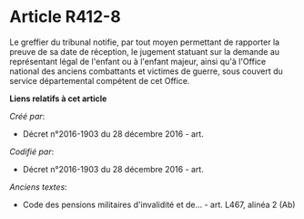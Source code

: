 # Article R412-8

Le greffier du tribunal notifie, par tout moyen permettant de rapporter la preuve de sa date de réception, le jugement
statuant sur la demande au représentant légal de l'enfant ou à l'enfant majeur, ainsi qu'à l'Office national des anciens
combattants et victimes de guerre, sous couvert du service départemental compétent de cet Office.

**Liens relatifs à cet article**

_Créé par_:

  - Décret n°2016-1903 du 28 décembre 2016 - art.

_Codifié par_:

  - Décret n°2016-1903 du 28 décembre 2016 - art.

_Anciens textes_:

  - Code des pensions militaires d'invalidité et de... - art. L467, alinéa 2 (Ab)
